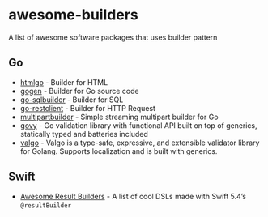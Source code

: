 # awesome-builders

A list of awesome software packages that uses builder pattern

## Go

- [htmlgo](https://github.com/theplant/htmlgo) - Builder for HTML
- [gogen](https://github.com/sunfmin/gogen) - Builder for Go source code
- [go-sqlbuilder](https://github.com/huandu/go-sqlbuilder) - Builder for SQL
- [go-restclient](https://github.com/ysyesilyurt/go-restclient) - Builder for HTTP Request
- [multipartbuilder](https://github.com/mxmCherry/multipartbuilder) - Simple streaming multipart builder for Go
- [govy](https://github.com/nobl9/govy) - Go validation library with functional API built on top of generics, statically typed and batteries included 
- [valgo](https://github.com/cohesivestack/valgo) - Valgo is a type-safe, expressive, and extensible validator library for Golang. Supports localization and is built with generics.


## Swift

- [Awesome Result Builders](https://github.com/carson-katri/awesome-result-builders) - A list of cool DSLs made with Swift 5.4’s `@resultBuilder`
